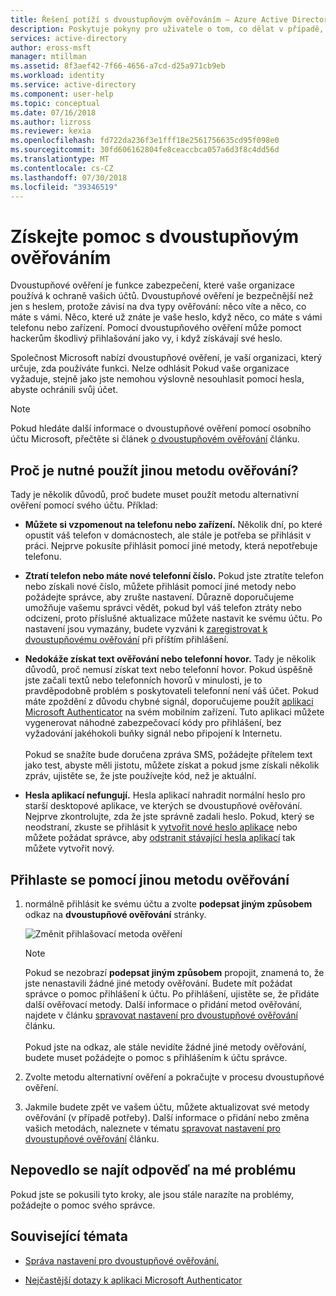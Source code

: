 ```yaml
---
title: Řešení potíží s dvoustupňovým ověřováním – Azure Active Directory | Dokumentace Microsoftu
description: Poskytuje pokyny pro uživatele o tom, co dělat v případě, že narazíte na problém s Azure Multi-Factor Authentication a dvoustupňové ověřování.
services: active-directory
author: eross-msft
manager: mtillman
ms.assetid: 8f3aef42-7f66-4656-a7cd-d25a971cb9eb
ms.workload: identity
ms.service: active-directory
ms.component: user-help
ms.topic: conceptual
ms.date: 07/16/2018
ms.author: lizross
ms.reviewer: kexia
ms.openlocfilehash: fd722da236f3e1fff18e2561756635cd95f098e0
ms.sourcegitcommit: 30fd606162804fe8ceaccbca057a6d3f8c4dd56d
ms.translationtype: MT
ms.contentlocale: cs-CZ
ms.lasthandoff: 07/30/2018
ms.locfileid: "39346519"
---
```

# <a name="get-help-with-two-step-verification"></a>Získejte pomoc s dvoustupňovým ověřováním

Dvoustupňové ověření je funkce zabezpečení, které vaše organizace používá k ochraně vašich účtů. Dvoustupňové ověření je bezpečnější než jen s heslem, protože závisí na dva typy ověřování: něco víte a něco, co máte s vámi. Něco, které už znáte je vaše heslo, když něco, co máte s vámi telefonu nebo zařízení. Pomocí dvoustupňového ověření může pomoct hackerům škodlivý přihlašování jako vy, i když získávají své heslo.

Společnost Microsoft nabízí dvoustupňové ověření, je vaší organizaci, který určuje, zda používáte funkci. Nelze odhlásit Pokud vaše organizace vyžaduje, stejně jako jste nemohou výslovně nesouhlasit pomocí hesla, abyste ochránili svůj účet.

>[!Note]
>Pokud hledáte další informace o dvoustupňové ověření pomocí osobního účtu Microsoft, přečtěte si článek [o dvoustupňovém ověřování](https://support.microsoft.com/help/12408/microsoft-account-about-two-step-verification) článku.

## <a name="why-do-i-need-to-use-another-verification-method"></a>Proč je nutné použít jinou metodu ověřování?

Tady je několik důvodů, proč budete muset použít metodu alternativní ověření pomocí svého účtu. Příklad:

- **Můžete si vzpomenout na telefonu nebo zařízení.** Několik dní, po které opustit váš telefon v domácnostech, ale stále je potřeba se přihlásit v práci. Nejprve pokusíte přihlásit pomocí jiné metody, která nepotřebuje telefonu.

- **Ztratí telefon nebo máte nové telefonní číslo.** Pokud jste ztratíte telefon nebo získali nové číslo, můžete přihlásit pomocí jiné metody nebo požádejte správce, aby zrušte nastavení. Důrazně doporučujeme umožňuje vašemu správci vědět, pokud byl váš telefon ztráty nebo odcizení, proto příslušné aktualizace můžete nastavit ke svému účtu. Po nastavení jsou vymazány, budete vyzváni k [zaregistrovat k dvoustupňovému ověřování](multi-factor-authentication-end-user-first-time.md) při příštím přihlášení.

- **Nedokáže získat text ověřování nebo telefonní hovor.** Tady je několik důvodů, proč nemusí získat text nebo telefonní hovor. Pokud úspěšně jste začali textů nebo telefonních hovorů v minulosti, je to pravděpodobně problém s poskytovateli telefonní není váš účet. Pokud máte zpoždění z důvodu chybné signál, doporučujeme použít [aplikaci Microsoft Authenticator](microsoft-authenticator-app-how-to.md) na svém mobilním zařízení. Tuto aplikaci můžete vygenerovat náhodné zabezpečovací kódy pro přihlášení, bez vyžadování jakéhokoli buňky signál nebo připojení k Internetu.<br><br>Pokud se snažíte bude doručena zpráva SMS, požádejte přítelem text jako test, abyste měli jistotu, můžete získat a pokud jsme získali několik zpráv, ujistěte se, že jste používejte kód, než je aktuální.

- **Hesla aplikací nefungují.** Hesla aplikací nahradit normální heslo pro starší desktopové aplikace, ve kterých se dvoustupňové ověřování. Nejprve zkontrolujte, zda že jste správně zadali heslo. Pokud, který se neodstraní, zkuste se přihlásit k [vytvořit nové heslo aplikace](multi-factor-authentication-end-user-app-passwords.md) nebo můžete požádat správce, aby [odstranit stávající hesla aplikací](../authentication/howto-mfa-userdevicesettings.md) tak můžete vytvořit nový.

## <a name="sign-in-using-another-verification-method"></a>Přihlaste se pomocí jinou metodu ověřování

1. normálně přihlásit ke svému účtu a zvolte **podepsat jiným způsobem** odkaz na **dvoustupňové ověřování** stránky.

    ![Změnit přihlašovací metoda ověření](./media/multi-factor-authentication-end-user-troubleshoot/two-factor-auth-signin-another-way.png)

    >[!Note]
    >Pokud se nezobrazí **podepsat jiným způsobem** propojit, znamená to, že jste nenastavili žádné jiné metody ověřování. Budete mít požádat správce o pomoc přihlášení k účtu. Po přihlášení, ujistěte se, že přidáte další ověřovací metody. Další informace o přidání metod ověřování, najdete v článku [spravovat nastavení pro dvoustupňové ověřování](multi-factor-authentication-end-user-manage-settings.md) článku.<br><br>Pokud jste na odkaz, ale stále nevidíte žádné jiné metody ověřování, budete muset požádejte o pomoc s přihlášením k účtu správce.

2. Zvolte metodu alternativní ověření a pokračujte v procesu dvoustupňové ověření.

3. Jakmile budete zpět ve vašem účtu, můžete aktualizovat své metody ověřování (v případě potřeby). Další informace o přidání nebo změna vašich metodách, naleznete v tématu [spravovat nastavení pro dvoustupňové ověřování](multi-factor-authentication-end-user-manage-settings.md) článku.

## <a name="i-didnt-find-an-answer-to-my-problem"></a>Nepovedlo se najít odpověď na mé problému

Pokud jste se pokusili tyto kroky, ale jsou stále narazíte na problémy, požádejte o pomoc svého správce.

## <a name="related-topics"></a>Související témata

* [Správa nastavení pro dvoustupňové ověřování.](multi-factor-authentication-end-user-manage-settings.md)

* [Nejčastější dotazy k aplikaci Microsoft Authenticator](microsoft-authenticator-app-faq.md)
